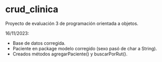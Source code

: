 # crud_clinica
Proyecto de evaluación 3 de programación orientada a objetos.

16/11/2023:

- Base de datos corregida.
- Paciente en package modelo corregido (sexo pasó de char a String).
- Creados métodos agregarPaciente() y buscarPorRut().

